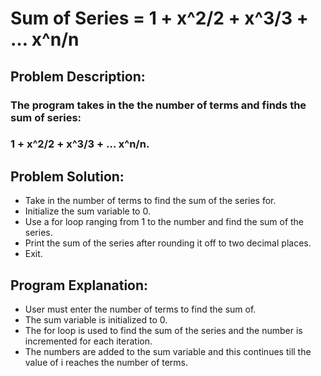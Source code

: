# Sum of Series = 1 + x^2/2 + x^3/3 + … x^n/n

## Problem Description: 
### The program takes in the the number of terms and finds the sum of series: 
### 1 + x^2/2 + x^3/3 + … x^n/n.

## Problem Solution:
- Take in the number of terms to find the sum of the series for.
- Initialize the sum variable to 0.
- Use a for loop ranging from 1 to the number and find the sum of the series.
- Print the sum of the series after rounding it off to two decimal places.
- Exit.

## Program Explanation:
- User must enter the number of terms to find the sum of.
- The sum variable is initialized to 0.
- The for loop is used to find the sum of the series and the number is incremented for each iteration.
- The numbers are added to the sum variable and this continues till the value of i reaches the number of terms.
